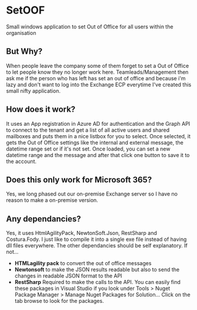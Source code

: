 # SetOOF
Small windows application to set Out of Office for all users within the organisation

## But Why?
When people leave the company some of them forget to set a Out of Office to let people know they no longer work here. Teamleads/Management then ask me if the person who has left has set an out of office and because i'm lazy and don't want to log into the Exchange ECP everytime I've created this small nifty application. 

## How does it work?
It uses an App registration in Azure AD for authentication and the Graph API to connect to the tenant and get a list of all active users and shared mailboxes and puts them in a nice listbox for you to select.
Once selected, it gets the Out of Office settings like the internal and external message, the datetime range set or if it's not set. 
Once loaded, you can set a new datetime range and the message and after that click one button to save it to the account.

## Does this only work for Microsoft 365?
Yes, we long phased out our on-premise Exchange server so I have no reason to make a on-premise version.

## Any dependancies?
Yes, it uses HtmlAgilityPack, NewtonSoft.Json, RestSharp and Costura.Fody. 
I just like to compile it into a single exe file instead of having dll files everywhere. 
The other dependancies should be self explanatory. If not...
- **HTMLagility pack** to convert the out of office messages 
- **Newtonsoft** to make the JSON results readable but also to send the changes in readable JSON format to the API
- **RestSharp** Required to make the calls to the API. 
You can easily find these packages in Visual Studio if you look under Tools > Nuget Package Manager > Manage Nuget Packages for Solution...
Click on the tab browse to look for the packages.
